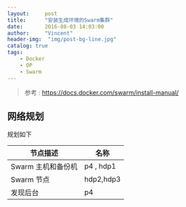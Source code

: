 ```yaml
---
layout:     post
title:      "安装生成环境的Swarm集群"
date:       2016-08-03 14:03:00
author:     "Vincent"
header-img:  "img/post-bg-line.jpg"
catalog: true
tags:
    - Docker 
    - OP
    - Swarm
---
```


>
> 参考 : https://docs.docker.com/swarm/install-manual/
>

## 网络规划
规划如下

| 节点描述 | 名称 |
|---|---|
| Swarm 主机和备份机 | p4 , hdp1 |
| Swarm 节点 | hdp2,hdp3|
| 发现后台 | p4 |





